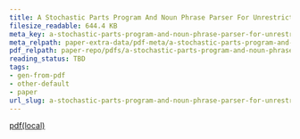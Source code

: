 ```yaml
---
title: A Stochastic Parts Program And Noun Phrase Parser For Unrestricted Text
filesize_readable: 644.4 KB
meta_key: a-stochastic-parts-program-and-noun-phrase-parser-for-unrestricted-text
meta_relpath: paper-extra-data/pdf-meta/a-stochastic-parts-program-and-noun-phrase-parser-for-unrestricted-text.yaml
pdf_relpath: paper-repo/pdfs/a-stochastic-parts-program-and-noun-phrase-parser-for-unrestricted-text.pdf
reading_status: TBD
tags:
- gen-from-pdf
- other-default
- paper
url_slug: a-stochastic-parts-program-and-noun-phrase-parser-for-unrestricted-text
---
```


[pdf(local)](../../paper-repo/pdfs/a-stochastic-parts-program-and-noun-phrase-parser-for-unrestricted-text.pdf)
